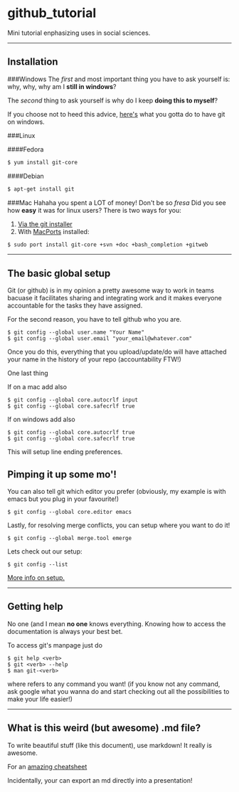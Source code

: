 github_tutorial
===============

Mini tutorial enphasizing uses in social sciences.

***

Installation
------------

###Windows
The *first* and most important thing you have to ask yourself is: why, why, why am I **still in windows**? 

The *second* thing to ask yourself is why do I keep **doing this to myself**?

If you choose not to heed this advice, [here's](http://msysgit.github.io/) what you gotta do to have git on windows.

###Linux

####Fedora 
```bash
$ yum install git-core
```

####Debian
```bash
$ apt-get install git
```

###Mac
Hahaha you spent a LOT of money! Don't be so *fresa*
Did you see how **easy** it was for linux users? There is two ways for you:

1. [Via the git installer](http://code.google.com/p/git-osx-installer)
2. With [MacPorts](http://www.macports.org) installed:

```bash
$ sudo port install git-core +svn +doc +bash_completion +gitweb
```
***
The basic global setup
----------------------

Git (or github) is in my opinion a pretty awesome way to work in teams bacuase it facilitates sharing and integrating work and it makes everyone accountable for the tasks they have assigned. 

For the second reason, you have to tell github who you are.

```git 
$ git config --global user.name "Your Name"
$ git config --global user.email "your_email@whatever.com"
```

Once you do this, everything that you upload/update/do will have attached your name in the history of your repo (accountability FTW!)

One last thing

If on a mac add also
```git
$ git config --global core.autocrlf input
$ git config --global core.safecrlf true
```
If on windows add also
```git
$ git config --global core.autocrlf true
$ git config --global core.safecrlf true
```
This will setup line ending preferences.

Pimping it up some mo'!
-----------------------
You can also tell git which editor you prefer (obviously, my example is with emacs but you plug in your favourite!)
```git
$ git config --global core.editor emacs
```
Lastly, for resolving merge conflicts, you can setup where you want to do it!
```git
$ git config --global merge.tool emerge
```

Lets check out our setup:
```git
$ git config --list
```

[More info on setup.](http://git-scm.com/book/en/Getting-Started-First-Time-Git-Setup)

***
Getting help
------------
No one (and I mean **no one** knows everything. Knowing how to access the documentation is always your best bet.

To access git's manpage just do
```git
$ git help <verb>
$ git <verb> --help
$ man git-<verb>
```
where <verb> refers to any command you want! (if you know not any command, ask google what you wanna do and start checking out all the possibilities to make your life easier!)


***
What is this weird (but awesome) .md file?
------------------------------------------
To write beautiful stuff (like this document), use markdown! It really is awesome.

For an [amazing cheatsheet](https://github.com/adam-p/markdown-here/wiki/Markdown-Here-Cheatsheet#wiki-hr)

Incidentally, your can export an md directly into a presentation!








